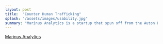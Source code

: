 ```yaml
---
layout: post
title:  "Counter Human Trafficking"
splash: "/assets/images/usability.jpg"
summary: "Marinus Analytics is a startup that spun off from the Auton Lab at CMU in 2014."
---
```


[Marinus Analytics](https://www.marinusanalytics.com/)
